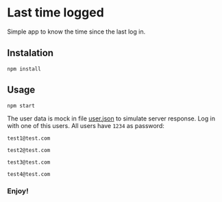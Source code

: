 # Last time logged

Simple app to know the time since the last log in.

## Instalation

```
npm install
```

## Usage

```
npm start
```

The user data is mock in file [user.json](https://github.com/aorek/last-time-logged/blob/main/src/services/user.json) to simulate server response. Log in with one of this users. All users have `1234` as password:

`test1@test.com`

`test2@test.com`

`test3@test.com`

`test4@test.com`

### Enjoy!
